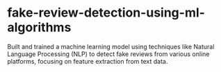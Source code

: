 # fake-review-detection-using-ml-algorithms
Built and trained a machine learning model using techniques like Natural Language Processing (NLP) to detect fake reviews from various online platforms, focusing on feature extraction from text data.
